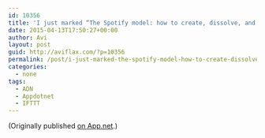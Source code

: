 ```yaml
---
id: 10356
title: 'I just marked “The Spotify model: how to create, dissolve, and remix teams to be more dynamic and more innovative” as a favorite in Readability. http://www.readability.com/articles/6ym4mz2u'
date: 2015-04-13T17:50:27+00:00
author: Avi
layout: post
guid: http://aviflax.com/?p=10356
permalink: /post/i-just-marked-the-spotify-model-how-to-create-dissolve-and-remix-teams-to-be-more-dynamic-and-more-innovative-as-a-favorite-in-readability-httpwww-readability-comarticles6ym/
categories:
  - none
tags:
  - ADN
  - Appdotnet
  - IFTTT
---
```

(Originally published [on App.net](http://alpha.app.net/aviflax/post/57542350).)